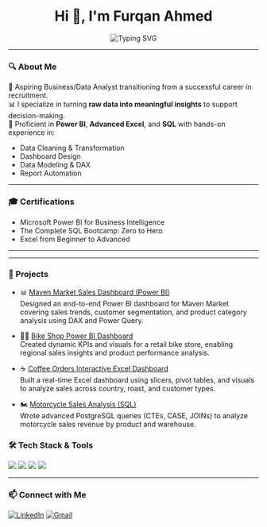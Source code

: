 <h1 align="center">Hi 👋, I'm Furqan Ahmed</h1>

<p align="center">
  <img src="https://readme-typing-svg.herokuapp.com?font=Fira+Code&pause=1000&color=00C9A7&center=true&vCenter=true&width=700&lines=Business+Analyst+%7C+Data+Enthusiast;Data-Driven+Decision+Maker+%7C+Insightful+Problem+Solver;But+First+%26+Foremost%2C+a+Lifelong+Learner;SQL+%7C+Power+BI+%7C+Excel+Specialist;Transforming+Data+into+Decisions" alt="Typing SVG" />
</p>


---

### 🔍 About Me

🎯 Aspiring Business/Data Analyst transitioning from a successful career in recruitment.  
📊 I specialize in turning **raw data into meaningful insights** to support decision-making.  
🧰 Proficient in **Power BI**, **Advanced Excel**, and **SQL** with hands-on experience in:
- Data Cleaning & Transformation
- Dashboard Design
- Data Modeling & DAX
- Report Automation

---

### 🎓 Certifications

- Microsoft Power BI for Business Intelligence  
- The Complete SQL Bootcamp: Zero to Hero  
- Excel from Beginner to Advanced

---

---

### 💼 Projects

- 📊 [Maven Market Sales Dashboard (Power BI)](https://github.com/FurqanAhmed-OFFICAL/Maven-Market-PBI)  
  Designed an end-to-end Power BI dashboard for Maven Market covering sales trends, customer segmentation, and product category analysis using DAX and Power Query.

- 🚴‍♂️ [Bike Shop Power BI Dashboard](https://github.com/FurqanAhmed-OFFICAL/Interactive_Power-BI-dashboard)  
  Created dynamic KPIs and visuals for a retail bike store, enabling regional sales insights and product performance analysis.

- ☕ [Coffee Orders Interactive Excel Dashboard](https://github.com/FurqanAhmed-OFFICAL/CoffeOrders_interactive_dashboard)  
  Built a real-time Excel dashboard using slicers, pivot tables, and visuals to analyze sales across country, roast, and customer types.

- 🏍 [Motorcycle Sales Analysis (SQL)](https://github.com/FurqanAhmed-OFFICAL/Motorcycle-sales-analyzed)  
  Wrote advanced PostgreSQL queries (CTEs, CASE, JOINs) to analyze motorcycle sales revenue by product and warehouse.



### 🛠️ Tech Stack & Tools

<p align="left">
  <img src="https://img.shields.io/badge/SQL-025E8C?style=for-the-badge&logo=postgresql&logoColor=white" />
  <img src="https://img.shields.io/badge/Power%20BI-F2C811?style=for-the-badge&logo=powerbi&logoColor=black" />
  <img src="https://img.shields.io/badge/Excel-217346?style=for-the-badge&logo=microsoft-excel&logoColor=white" />
  <img src="https://img.shields.io/badge/GitHub-181717?style=for-the-badge&logo=github&logoColor=white" />
</p>

---

### 📫 Connect with Me

[![LinkedIn](https://img.shields.io/badge/LinkedIn-0A66C2?style=flat-square&logo=linkedin&logoColor=white)](https://www.linkedin.com/in/furqanahmedhere/)
[![Gmail](https://img.shields.io/badge/Gmail-D14836?style=flat-square&logo=gmail&logoColor=white)](mailto:furqan898ahmed@gmail.com)
